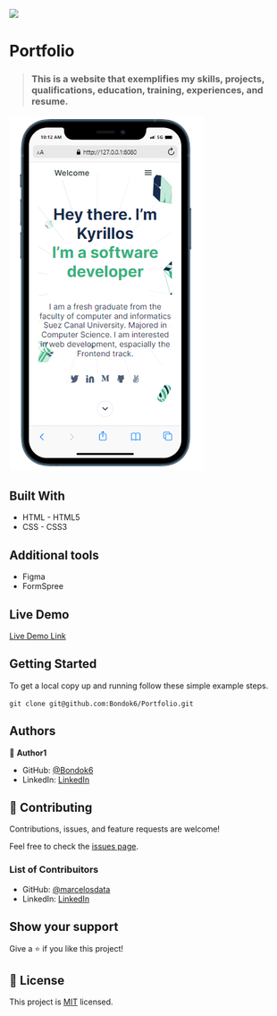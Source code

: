 ![](https://img.shields.io/badge/Microverse-blueviolet)

# Portfolio

> ### This is a website that exemplifies my skills, projects, qualifications, education, training, experiences, and resume.

![screenshot](./images/screenshot-mobile.PNG)

## Built With

- HTML - HTML5
- CSS - CSS3

## Additional tools

- Figma
- FormSpree

## Live Demo

[Live Demo Link](https://bondok6.github.io/Portfolio/)

## Getting Started

To get a local copy up and running follow these simple example steps.

`git clone git@github.com:Bondok6/Portfolio.git`

## Authors

👤 **Author1**

- GitHub: [@Bondok6](https://github.com/Bondok6)
- LinkedIn: [LinkedIn](https://linkedin.com/in/linkedinhandle)

## 🤝 Contributing

Contributions, issues, and feature requests are welcome!

Feel free to check the [issues page](../../issues/).

### List of Contribuitors

- GitHub: [@marcelosdata](https://github.com/marcelosdata)
- LinkedIn: [LinkedIn](https://www.linkedin.com/in/msn9/)

## Show your support

Give a ⭐️ if you like this project!

## 📝 License

This project is [MIT](./MIT.md) licensed.
